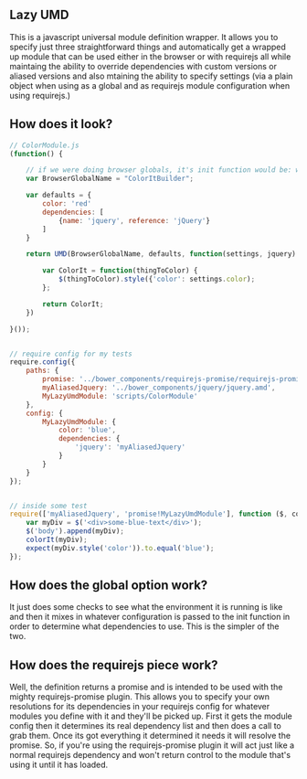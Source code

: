 ## Lazy UMD
This is a javascript universal module definition wrapper. It allows you to specify
just three straightforward things and automatically get a wrapped up module that can
be used either in the browser or with requirejs all while maintaing the ability to
override dependencies with custom versions or aliased versions and also mtaining the
ability to specify settings (via a plain object when using as a global and as requirejs
module configuration when using requirejs.)


## How does it look?
```JavaScript
// ColorModule.js
(function() {

	// if we were doing browser globals, it's init function would be: window.MyModule
	var BrowserGlobalName = "ColorItBuilder";

	var defaults = {
		color: 'red'
		dependencies: [
			{name: 'jquery', reference: 'jQuery'}
		]
	}

	return UMD(BrowserGlobalName, defaults, function(settings, jquery) {

		var ColorIt = function(thingToColor) {
			$(thingToColor).style({'color': settings.color);
		};

		return ColorIt;
	})

}());


// require config for my tests
require.config({
	paths: {
		promise: '../bower_components/requirejs-promise/requirejs-promise',
		myAliasedJquery: '../bower_components/jquery/jquery.amd',
		MyLazyUmdModule: 'scripts/ColorModule'
	},
	config: {
		MyLazyUmdModule: {
			color: 'blue',
			dependencies: {
				'jquery': 'myAliasedJquery'
			}
		}
	}
});


// inside some test
require(['myAliasedJquery', 'promise!MyLazyUmdModule'], function ($, colorIt) {
	var myDiv = $('<div>some-blue-text</div>');
	$('body').append(myDiv);
	colorIt(myDiv);
	expect(myDiv.style('color')).to.equal('blue');
});
```



## How does the global option work?
It just does some checks to see what the environment it is running is like and then it
mixes in whatever configuration is passed to the init function in order to determine what
dependencies to use. This is the simpler of the two.


## How does the requirejs piece work?
Well, the definition returns a promise and is intended to be used with the mighty requirejs-promise
plugin. This allows you to specify your own resolutions for its dependencies in your requirejs config
for whatever modules you define with it and they'll be picked up. First it gets the module config then
it determines its real dependency list and then does a call to grab them. Once its got everything it
determined it needs it will resolve the promise. So, if you're using the requirejs-promise plugin it
will act just like a normal requirejs dependency and won't return control to the module that's using it
until it has loaded.

